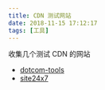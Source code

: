 ```yaml
---
title: CDN 测试网站
date: 2018-11-15 17:12:17
tags: [工具]
---
```


收集几个测试 CDN 的网站

<!-- more --><!-- toc -->

- [dotcom-tools](https://www.dotcom-tools.com/website-speed-test.aspx)
- [site24x7](https://www.site24x7.com/web-page-analyzer.html)
